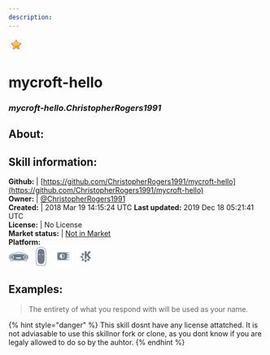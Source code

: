 ```yaml
--- 
description: 
---
```


![](../.gitbook/assets/star.png)  
# mycroft-hello  
### _mycroft-hello.ChristopherRogers1991_  
## About:  


## Skill information:  
**Github:** | [https://github.com/ChristopherRogers1991/mycroft-hello](https://github.com/ChristopherRogers1991/mycroft-hello)  
**Owner:** | [@ChristopherRogers1991](https://github.com/ChristopherRogers1991)  
**Created:** | 2018 Mar 19 14:15:24 UTC  **Last updated:** 2019 Dec 18 05:21:41 UTC  
**License:** | No License  
**Market status:** | [Not in Market](https://market.mycroft.ai/skill/)  
**Platform:**  
 ![](../.gitbook/assets/mark-1-icon.png)  ![](../.gitbook/assets/mark-2-icon.png)  ![](../.gitbook/assets/picroft-icon.png)  ![](../.gitbook/assets/kde.png)   
## Examples:  
> The entirety of what you respond with will be used as your name.  
  
{% hint style="danger" %}
This skill dosnt have any license attatched. It is not adviasable to use this skillnor fork or clone, as you dont know if you are legaly allowed to do so by the auhtor.
{% endhint %}
